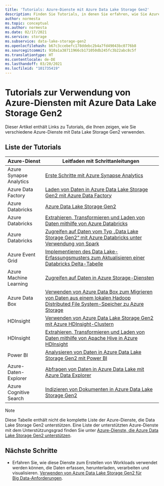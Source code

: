 ```yaml
---
title: 'Tutorials: Azure-Dienste mit Azure Data Lake Storage Gen2'
description: Finden Sie Tutorials, in denen Sie erfahren, wie Sie Azure-Dienste mit Azure Data Lake Storage Gen2 verwenden.
author: normesta
ms.topic: conceptual
ms.author: normesta
ms.date: 02/17/2021
ms.service: storage
ms.subservice: data-lake-storage-gen2
ms.openlocfilehash: b67c3ccebefc178ddebc2b4a7fd49043bc0776b8
ms.sourcegitcommit: 910a1a38711966cb171050db245fc3b22abc8c5f
ms.translationtype: HT
ms.contentlocale: de-DE
ms.lasthandoff: 03/20/2021
ms.locfileid: "101735419"
---
```

# <a name="tutorials-that-use-azure-services-with-azure-data-lake-storage-gen2"></a>Tutorials zur Verwendung von Azure-Diensten mit Azure Data Lake Storage Gen2

Dieser Artikel enthält Links zu Tutorials, die Ihnen zeigen, wie Sie verschiedene Azure-Dienste mit Data Lake Storage Gen2 verwenden. 

## <a name="list-of-tutorials"></a>Liste der Tutorials

| Azure-Dienst | Leitfaden mit Schrittanleitungen | 
|---------------|-------------------|
| Azure Synapse Analytics | [Erste Schritte mit Azure Synapse Analytics](../../synapse-analytics/get-started.md) |
| Azure Data Factory | [Laden von Daten in Azure Data Lake Storage Gen2 mit Azure Data Factory](../../data-factory/load-azure-data-lake-storage-gen2.md) |
| Azure Databricks | [Azure Data Lake Storage Gen2](https://docs.azuredatabricks.net/data/data-sources/azure/azure-datalake-gen2.html) |
| Azure Databricks | [Extrahieren, Transformieren und Laden von Daten mithilfe von Azure Databricks](/azure/databricks/scenarios/databricks-extract-load-sql-data-warehouse) |
| Azure Databricks | [Zugreifen auf Daten vom Typ „Data Lake Storage Gen2“ mit Azure Databricks unter Verwendung von Spark](data-lake-storage-use-databricks-spark.md)|
| Azure Event Grid | [Implementieren des Data Lake-Erfassungsmusters zum Aktualisieren einer Databricks Delta-Tabelle](data-lake-storage-events.md) |
| Azure Machine Learning | [Zugreifen auf Daten in Azure Storage-Diensten](../../machine-learning/how-to-access-data.md) |
| Azure Data Box | [Verwenden von Azure Data Box zum Migrieren von Daten aus einem lokalen Hadoop Distributed File System-Speicher zu Azure Storage](data-lake-storage-migrate-on-premises-hdfs-cluster.md) |
| HDInsight | [Verwenden von Azure Data Lake Storage Gen2 mit Azure HDInsight-Clustern](../../hdinsight/hdinsight-hadoop-use-data-lake-storage-gen2.md) |
| HDInsight | [Extrahieren, Transformieren und Laden von Daten mithilfe von Apache Hive in Azure HDInsight](data-lake-storage-tutorial-extract-transform-load-hive.md) |
| Power BI | [Analysieren von Daten in Azure Data Lake Storage Gen2 mit Power BI](/power-query/connectors/datalakestorage) |
| Azure-Daten-Explorer | [Abfragen von Daten in Azure Data Lake mit Azure Data Explorer](/azure/data-explorer/data-lake-query-data) |
| Azure Cognitive Search | [Indizieren von Dokumenten in Azure Data Lake Storage Gen2](../../search/search-howto-index-azure-data-lake-storage.md) |

> [!NOTE]
> Diese Tabelle enthält nicht die komplette Liste der Azure-Dienste, die Data Lake Storage Gen2 unterstützen. Eine Liste der unterstützten Azure-Dienste mit dem Unterstützungsgrad finden Sie unter [Azure-Dienste, die Azure Data Lake Storage Gen2 unterstützen](data-lake-storage-supported-azure-services.md).

## <a name="next-steps"></a>Nächste Schritte

- Erfahren Sie, wie diese Dienste zum Erstellen von Workloads verwendet werden können, die Daten erfassen, herunterladen, verarbeiten und visualisieren. [Verwenden von Azure Data Lake Storage Gen2 für Big Data-Anforderungen](data-lake-storage-data-scenarios.md).
